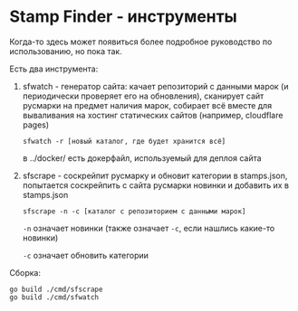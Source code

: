 # Stamp Finder - инструменты

Когда-то здесь может появиться более подробное руководство по использованию, но пока так.

Есть два инструмента:
1. sfwatch - генератор сайта: качает репозиторий с данными марок (и периодически проверяет его на обновления), сканирует сайт русмарки на предмет наличия марок, собирает всё вместе для вываливания на хостинг статических сайтов (например, cloudflare pages)
   ```
   sfwatch -r [новый каталог, где будет хранится всё]
   ```

   в ../docker/ есть докерфайл, используемый для деплоя сайта
2. sfscrape - соскрейпит русмарку и обновит категории в stamps.json, попытается соскрейпить с сайта русмарки новинки и добавить их в stamps.json
   ```
   sfscrape -n -c [каталог с репозиторием с данными марок]
   ``` 

   `-n` означает новинки (также означает `-c`, если нашлись какие-то новинки)

   `-c` означает обновить категории

Сборка:
```
go build ./cmd/sfscrape
go build ./cmd/sfwatch
```
